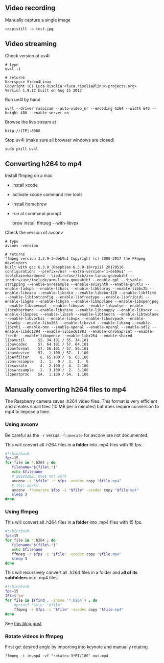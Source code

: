 ## Video recording

Manually capture a single image

```
raspistill -o test.jpg
```

## Video streaming

Check version of uv4l

	# type
	uv4l -i
	
	# returns
	Userspace Video4Linux
	Copyright (C) Luca Risolia <luca.risolia@linux-projects.org>
	Version 1.9.12 built on Aug 15 2017


Run uv4l by hand

```
uv4l --driver raspicam --auto-video_nr --encoding h264 --width 640 --height 480 --enable-server on
```

Browse the live stream at

```
http://[IP]:8080
```

Stop uv4l (make sure all browser windows are closed)

```
sudo pkill uv4l
```

## Converting h264 to mp4

Install ffmpeg on a mac

- install xcode
- activate xcode command line tools
- install homebrew
- run at command prompt

    brew install ffmpeg --with-libvpx
    
Check the version of avconv

	# type
	avconv -version

	# returns
	ffmpeg version 3.2.9-1~deb9u1 Copyright (c) 2000-2017 the FFmpeg developers
	built with gcc 6.3.0 (Raspbian 6.3.0-18+rpi1) 20170516
	configuration: --prefix=/usr --extra-version='1~deb9u1' --toolchain=hardened --libdir=/usr/lib/arm-linux-gnueabihf --incdir=/usr/include/arm-linux-gnueabihf --enable-gpl --disable-stripping --enable-avresample --enable-avisynth --enable-gnutls --enable-ladspa --enable-libass --enable-libbluray --enable-libbs2b --enable-libcaca --enable-libcdio --enable-libebur128 --enable-libflite --enable-libfontconfig --enable-libfreetype --enable-libfribidi --enable-libgme --enable-libgsm --enable-libmp3lame --enable-libopenjpeg --enable-libopenmpt --enable-libopus --enable-libpulse --enable-librubberband --enable-libshine --enable-libsnappy --enable-libsoxr --enable-libspeex --enable-libssh --enable-libtheora --enable-libtwolame --enable-libvorbis --enable-libvpx --enable-libwavpack --enable-libwebp --enable-libx265 --enable-libxvid --enable-libzmq --enable-libzvbi --enable-omx --enable-openal --enable-opengl --enable-sdl2 --enable-libdc1394 --enable-libiec61883 --enable-chromaprint --enable-frei0r --enable-libopencv --enable-libx264 --enable-shared
	libavutil      55. 34.101 / 55. 34.101
	libavcodec     57. 64.101 / 57. 64.101
	libavformat    57. 56.101 / 57. 56.101
	libavdevice    57.  1.100 / 57.  1.100
	libavfilter     6. 65.100 /  6. 65.100
	libavresample   3.  1.  0 /  3.  1.  0
	libswscale      4.  2.100 /  4.  2.100
	libswresample   2.  3.100 /  2.  3.100
	libpostproc    54.  1.100 / 54.  1.100



## Manually converting h264 files to mp4

The Raspberry camera saves .h264 video files. This format is very efficient and creates small files (10 MB per 5 minutes) but does require conversion to mp4 to impose a time.

### Using avconv

Be careful as the `-r` versus `-framerate` for avconv are not documented.

This will convert all .h264 files in **a folder** into .mp4 files with 15 fps.

```bash
#!/bin/bash
fps=15
for file in *.h264 ; do
   filename="${file%.*}"
   echo $filename
   # 20180202, does not work
   avconv -i "$file" -r $fps -vcodec copy "$file.mp4"
   # this works
   avconv -framerate $fps -i "$file" -vcodec copy "$file.mp4"
   sleep 3
done
```

### Using ffmpeg

This will convert all .h264 files in **a folder** into .mp4 files with 15 fps.

```bash
#!/bin/bash
fps=15
for file in *.h264 ; do
   filename="${file%.*}"
   echo $filename
   ffmpeg -r $fps -i "$file" -vcodec copy "$file.mp4"
   sleep 3
done
```

This will recursively convert all .h264 files in a folder and **all of its subfolders** into .mp4 files.

```bash
#!/bin/bash
fps=15
IFS=$'\n'
for file in $(find . -iname '*.h264') ; do
	#printf '%s\n' "$file"
	ffmpeg -r $fps -i "$file" -vcodec copy "$file.mp4"
done
```

See [this blog post][6]

### Rotate videos in ffmpeg

First get desired angle by importing into keynote and manually rotating.

    ffmpeg -i in.mp4 -vf "rotate=-3*PI/180" out.mp4


[6]: http://blog.cudmore.io/post/2017/11/01/libav-for-ffmpeg/
